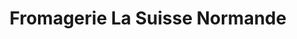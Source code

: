 ---
title: "Fromagerie La Suisse Normande"
url: /saint-roch-ouest/fromagerie-la-suisse-normande/
shop: cheese
---